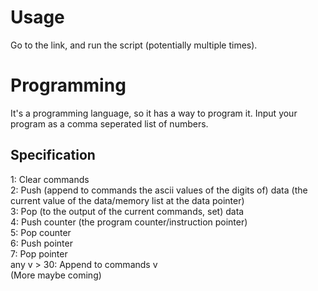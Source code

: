 # Usage
Go to the link, and run the script (potentially multiple times).
# Programming
It's a programming language, so it has a way to program it. Input your program as a comma seperated list of numbers.
## Specification
1: Clear commands  
2: Push (append to commands the ascii values of the digits of) data (the current value of the data/memory list at the data pointer)  
3: Pop (to the output of the current commands, set) data  
4: Push counter (the program counter/instruction pointer)  
5: Pop counter  
6: Push pointer  
7: Pop pointer  
any v > 30: Append to commands v  
(More maybe coming)
